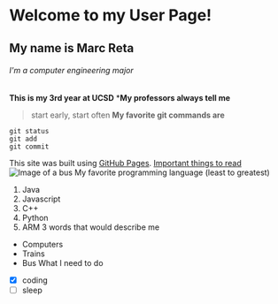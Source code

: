 # Welcome to my User Page!
## My name is Marc Reta
###### I'm a computer engineering major 
**This is my 3rd year at UCSD**
***My professors always tell me** 
>start early, start often
**My favorite git commands are**
```
git status
git add
git commit
```
This site was built using [GitHub Pages](https://pages.github.com/).
[Important things to read](README.md)
![Image of a bus](https://upload.wikimedia.org/wikipedia/commons/2/22/SDMTS_2782_-_2018_Gillig_Low_Floor_bus_-_Front_Right_2.jpg)
My favorite programming language (least to greatest)
1. Java
2. Javascript
3. C++
4. Python
5. ARM
3 words that would describe me
- Computers
- Trains
- Bus
What I need to do
- [x] coding
- [ ] sleep
